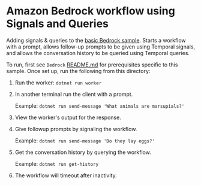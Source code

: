 # Amazon Bedrock workflow using Signals and Queries

Adding signals & queries to the [basic Bedrock sample](../Basic). Starts a workflow with a prompt, allows follow-up prompts to be given using Temporal signals, and allows the conversation history to be queried using Temporal queries.

To run, first see `Bedrock` [README.md](../README.md) for prerequisites specific to this sample. Once set up, run the following from this directory:

1. Run the worker: `dotnet run worker`
2. In another terminal run the client with a prompt.

   Example: `dotnet run send-message 'What animals are marsupials?'`

3. View the worker's output for the response.
4. Give followup prompts by signaling the workflow.

   Example: `dotnet run send-message 'Do they lay eggs?'`
5. Get the conversation history by querying the workflow.

   Example: `dotnet run get-history`
6. The workflow will timeout after inactivity.